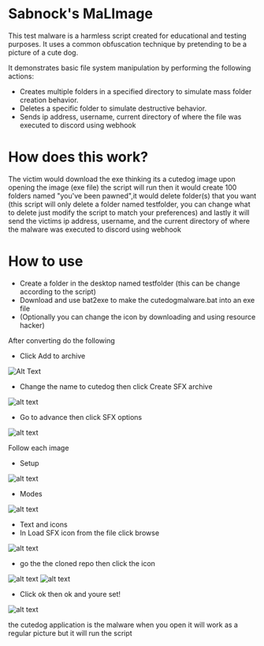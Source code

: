 # Sabnock's MaLImage

This test malware is a harmless script created for educational and testing purposes.
It uses a common obfuscation technique by pretending to be a picture of a cute dog. 

It demonstrates basic file system manipulation by performing the following actions:

 - Creates multiple folders in a specified directory to simulate mass folder creation behavior.
 - Deletes a specific folder to simulate destructive behavior.
 - Sends ip address, username, current directory of where the file was executed to discord using webhook

# How does this work?
The victim would download the exe thinking its a cutedog image
upon opening the image (exe file) the script will run then it would create 100 folders named "you've been pawned",it would delete folder(s) that you want (this script will only delete a folder named testfolder, you can change what to delete just modify the script to match your preferences) and lastly it will send the victims ip address, username, and the current directory of where the malware was executed to discord using webhook

# How to use
 - Create a folder in the desktop named testfolder (this can be change according to the script)
 - Download and use bat2exe to make the cutedogmalware.bat into an exe file
 - (Optionally you can change the icon by downloading and using resource hacker)
 
 After converting do the following

 - Click Add to archive

 ![Alt Text](archive.png)

 - Change the name to cutedog then click Create SFX archive
 
 ![alt text](image.png)

 - Go to advance then click SFX options

 ![alt text](image-1.png)

 Follow each image

 - Setup

 ![alt text](image-2.png)

 - Modes

 ![alt text](image-3.png)

 - Text and icons
 - In Load SFX icon from the file click browse

 ![alt text](image-4.png)

 - go the the cloned repo then click the icon

 ![alt text](image-5.png)
 ![alt text](image-6.png)

 - Click ok then ok and youre set!

 ![alt text](image-7.png)

 the cutedog application is the malware when you open it will work as a regular picture but it will run the script